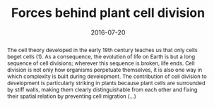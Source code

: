 ---
title: "Forces behind plant cell division"
date: 2016-07-20
publishDate: 2016-07-20
authors: ["Adrien Guérin", "**Junkai Zhang**", "Lydéric Bocquet"]
publication_types: ["8"]
abstract: "The cell theory developed in the early 19th century teaches us that only cells beget cells (1). As a consequence, the evolution of life on Earth is but a long sequence of cell divisions; wherever this sequence is broken, life ends. Cell division is not only how organisms perpetuate themselves, it is also one way in which complexity is built during development. The contribution of cell division to development is particularly striking in plants because plant cells are surrounded by stiff walls, making them clearly distinguishable from each other and fixing their spatial relation by preventing cell migration (...)"
featured: true
publication: "Proceedings of the National Academy of Sciences, 113, 32"
links:
  - icon_pack: fas
    icon: scroll
    name: Link
    url: 'https://doi.org/10.1073/pnas.1609309113'
---
